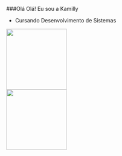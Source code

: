 ###Olá Olá! Eu sou a Kamilly
- Cursando Desenvolvimento de Sistemas
  
<div>
  <a href="https://github.com/kamillynaara/github-readme-stats">
    <img height=160m align="center" src="https://github-readme-stats.vercel.app/api?username=kamillynaara&theme=dracula" />
  </a><br>
  <a href="https://github.com/kamillynaara/convoychat">
    <img height=160em align="center" src="https://github-readme-stats.vercel.app/api/top-langs/?username=kamillynaara&hide_progress=true&theme=dracula&langs_count=8" />
  </a>
</div>
